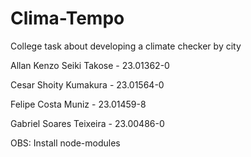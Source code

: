 # Clima-Tempo
College task about developing a climate checker by city

Allan Kenzo Seiki Takose - 23.01362-0

Cesar Shoity Kumakura - 23.01564-0

Felipe Costa Muniz - 23.01459-8

Gabriel Soares Teixeira - 23.00486-0

OBS: Install node-modules
